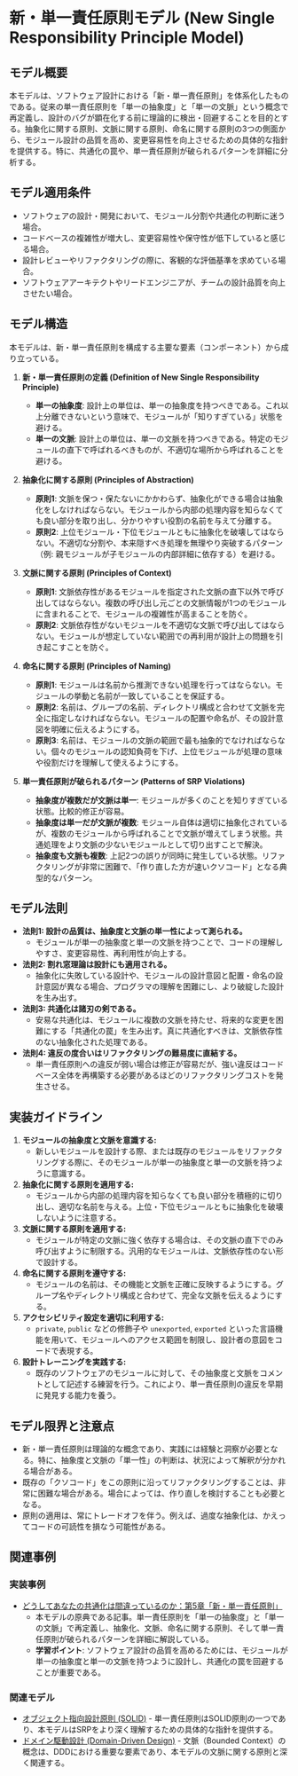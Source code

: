# 新・単一責任原則モデル (New Single Responsibility Principle Model)

## モデル概要
本モデルは、ソフトウェア設計における「新・単一責任原則」を体系化したものである。従来の単一責任原則を「単一の抽象度」と「単一の文脈」という概念で再定義し、設計のバグが顕在化する前に理論的に検出・回避することを目的とする。抽象化に関する原則、文脈に関する原則、命名に関する原則の3つの側面から、モジュール設計の品質を高め、変更容易性を向上させるための具体的な指針を提供する。特に、共通化の罠や、単一責任原則が破られるパターンを詳細に分析する。

## モデル適用条件
- ソフトウェアの設計・開発において、モジュール分割や共通化の判断に迷う場合。
- コードベースの複雑性が増大し、変更容易性や保守性が低下していると感じる場合。
- 設計レビューやリファクタリングの際に、客観的な評価基準を求めている場合。
- ソフトウェアアーキテクトやリードエンジニアが、チームの設計品質を向上させたい場合。

## モデル構造
本モデルは、新・単一責任原則を構成する主要な要素（コンポーネント）から成り立っている。

1.  **新・単一責任原則の定義 (Definition of New Single Responsibility Principle)**
    -   **単一の抽象度**: 設計上の単位は、単一の抽象度を持つべきである。これ以上分離できないという意味で、モジュールが「知りすぎている」状態を避ける。
    -   **単一の文脈**: 設計上の単位は、単一の文脈を持つべきである。特定のモジュールの直下で呼ばれるべきものが、不適切な場所から呼ばれることを避ける。

2.  **抽象化に関する原則 (Principles of Abstraction)**
    -   **原則1**: 文脈を保つ・保たないにかかわらず、抽象化ができる場合は抽象化をしなければならない。モジュールから内部の処理内容を知らなくても良い部分を取り出し、分かりやすい役割の名前を与えて分離する。
    -   **原則2**: 上位モジュール・下位モジュールともに抽象化を破壊してはならない。不適切な分割や、本来隠すべき処理を無理やり突破するパターン（例: 親モジュールが子モジュールの内部詳細に依存する）を避ける。

3.  **文脈に関する原則 (Principles of Context)**
    -   **原則1**: 文脈依存性があるモジュールを指定された文脈の直下以外で呼び出してはならない。複数の呼び出し元ごとの文脈情報が1つのモジュールに含まれることで、モジュールの複雑性が高まることを防ぐ。
    -   **原則2**: 文脈依存性がないモジュールを不適切な文脈で呼び出してはならない。モジュールが想定していない範囲での再利用が設計上の問題を引き起こすことを防ぐ。

4.  **命名に関する原則 (Principles of Naming)**
    -   **原則1**: モジュールは名前から推測できない処理を行ってはならない。モジュールの挙動と名前が一致していることを保証する。
    -   **原則2**: 名前は、グループの名前、ディレクトリ構成と合わせて文脈を完全に指定しなければならない。モジュールの配置や命名が、その設計意図を明確に伝えるようにする。
    -   **原則3**: 名前は、モジュールの文脈の範囲で最も抽象的でなければならない。個々のモジュールの認知負荷を下げ、上位モジュールが処理の意味や役割だけを理解して使えるようにする。

5.  **単一責任原則が破られるパターン (Patterns of SRP Violations)**
    -   **抽象度が複数だが文脈は単一**: モジュールが多くのことを知りすぎている状態。比較的修正が容易。
    -   **抽象度は単一だが文脈が複数**: モジュール自体は適切に抽象化されているが、複数のモジュールから呼ばれることで文脈が増えてしまう状態。共通処理をより文脈の少ないモジュールとして切り出すことで解決。
    -   **抽象度も文脈も複数**: 上記2つの誤りが同時に発生している状態。リファクタリングが非常に困難で、「作り直した方が速いクソコード」となる典型的なパターン。

## モデル法則
- **法則1: 設計の品質は、抽象度と文脈の単一性によって測られる。**
  -   モジュールが単一の抽象度と単一の文脈を持つことで、コードの理解しやすさ、変更容易性、再利用性が向上する。
- **法則2: 割れ窓理論は設計にも適用される。**
  -   抽象化に失敗している設計や、モジュールの設計意図と配置・命名の設計意図が異なる場合、プログラマの理解を困難にし、より破綻した設計を生み出す。
- **法則3: 共通化は諸刃の剣である。**
  -   安易な共通化は、モジュールに複数の文脈を持たせ、将来的な変更を困難にする「共通化の罠」を生み出す。真に共通化すべきは、文脈依存性のない抽象化された処理である。
- **法則4: 違反の度合いはリファクタリングの難易度に直結する。**
  -   単一責任原則への違反が弱い場合は修正が容易だが、強い違反はコードベース全体を再構築する必要があるほどのリファクタリングコストを発生させる。

## 実装ガイドライン
1.  **モジュールの抽象度と文脈を意識する:**
    -   新しいモジュールを設計する際、または既存のモジュールをリファクタリングする際に、そのモジュールが単一の抽象度と単一の文脈を持つように意識する。
2.  **抽象化に関する原則を適用する:**
    -   モジュールから内部の処理内容を知らなくても良い部分を積極的に切り出し、適切な名前を与える。上位・下位モジュールともに抽象化を破壊しないように注意する。
3.  **文脈に関する原則を適用する:**
    -   モジュールが特定の文脈に強く依存する場合は、その文脈の直下でのみ呼び出すように制限する。汎用的なモジュールは、文脈依存性のない形で設計する。
4.  **命名に関する原則を遵守する:**
    -   モジュールの名前は、その機能と文脈を正確に反映するようにする。グループ名やディレクトリ構成と合わせて、完全な文脈を伝えるようにする。
5.  **アクセシビリティ設定を適切に利用する:**
    -   `private`, `public` などの修飾子や `unexported`, `exported` といった言語機能を用いて、モジュールへのアクセス範囲を制限し、設計者の意図をコードで表現する。
6.  **設計トレーニングを実践する:**
    -   既存のソフトウェアのモジュールに対して、その抽象度と文脈をコメントとして記述する練習を行う。これにより、単一責任原則の違反を早期に発見する能力を養う。

## モデル限界と注意点
- 新・単一責任原則は理論的な概念であり、実践には経験と洞察が必要となる。特に、抽象度と文脈の「単一性」の判断は、状況によって解釈が分かれる場合がある。
- 既存の「クソコード」をこの原則に沿ってリファクタリングすることは、非常に困難な場合がある。場合によっては、作り直しを検討することも必要となる。
- 原則の適用は、常にトレードオフを伴う。例えば、過度な抽象化は、かえってコードの可読性を損なう可能性がある。

## 関連事例

### 実装事例
- [どうしてあなたの共通化は間違っているのか：第5章「新・単一責任原則」](https://qiita.com/wolfmagnate/items/2cc028913d33878200f3)
  -   本モデルの原典である記事。単一責任原則を「単一の抽象度」と「単一の文脈」で再定義し、抽象化、文脈、命名に関する原則、そして単一責任原則が破られるパターンを詳細に解説している。
  -   **学習ポイント**: ソフトウェア設計の品質を高めるためには、モジュールが単一の抽象度と単一の文脈を持つように設計し、共通化の罠を回避することが重要である。

### 関連モデル
- [オブジェクト指向設計原則 (SOLID)](https://www.google.com/search?q=SOLID+principles) - 単一責任原則はSOLID原則の一つであり、本モデルはSRPをより深く理解するための具体的な指針を提供する。
- [ドメイン駆動設計 (Domain-Driven Design)](https://www.google.com/search?q=Domain-Driven+Design) - 文脈（Bounded Context）の概念は、DDDにおける重要な要素であり、本モデルの文脈に関する原則と深く関連する。
